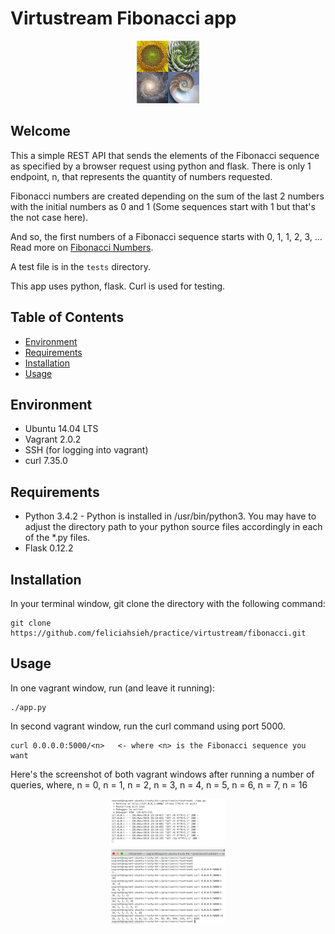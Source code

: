 # Virtustream Fibonacci app

<p align="center"><img src="fibonacci.jpg" style="height:100px" /></p>

## Welcome
This a simple REST API that sends the elements of the Fibonacci sequence as specified by a browser request using python and flask. There is only 1 endpoint, n, that represents the quantity of numbers requested.

Fibonacci numbers are created depending on the sum of the last 2 numbers with the initial numbers as 0 and 1 (Some sequences start with 1 but that's the not case here).

And so, the first numbers of a Fibonacci sequence starts with 0, 1, 1, 2, 3, ...
Read more on [Fibonacci Numbers](https://en.wikipedia.org/wiki/Fibonacci_number).

A test file is in the ```tests``` directory.

This app uses python, flask. Curl is used for testing.


## Table of Contents
* [Environment](#environment)
* [Requirements](#requirements)
* [Installation](#installation)
* [Usage](#usage)


## Environment
* Ubuntu 14.04 LTS
* Vagrant 2.0.2
* SSH (for logging into vagrant)
* curl 7.35.0


## Requirements
* Python 3.4.2 - Python is installed in /usr/bin/python3. You may have to adjust the directory path to your python source files accordingly in each of the *.py files.
* Flask 0.12.2


## Installation
In your terminal window, git clone the directory with the following command:

```
git clone https://github.com/feliciahsieh/practice/virtustream/fibonacci.git
```

## Usage
In one vagrant window, run (and leave it running):
```
./app.py
```

In second vagrant window, run the curl command using port 5000.
```
curl 0.0.0.0:5000/<n>   <- where <n> is the Fibonacci sequence you want
```

Here's the screenshot of both vagrant windows after running a number of queries, where,
n = 0, n = 1, n = 2, n = 3, n = 4, n = 5, n = 6, n = 7, n = 16

<p align="center"><img src="webSvcFibonacci.png" style="height:200px" /></p>
